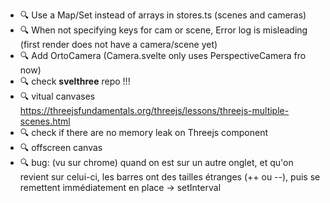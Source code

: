 - 🔍 Use a Map/Set instead of arrays in stores.ts (scenes and cameras)
- 🔍 When not specifying keys for cam or scene, Error log is misleading (first render does not have a camera/scene yet)
- 🔍 Add OrtoCamera (Camera.svelte only uses PerspectiveCamera fro now)
- 🔍 check **svelthree** repo !!!
- 🔍 vitual canvases https://threejsfundamentals.org/threejs/lessons/threejs-multiple-scenes.html
- 🔍 check if there are no memory leak on Threejs component
- 🔍 offscreen canvas
- 🔍 bug: (vu sur chrome) quand on est sur un autre onglet, et qu'on revient sur celui-ci, les barres ont des tailles étranges (++ ou --), puis se remettent immédiatement en place -> setInterval
